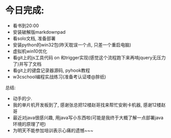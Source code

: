 # 今日完成:
+ 看书到20:00
+ 安装破解版markdownpad
+ 看solo文档, 准备部署
+ 安装python的win32包(昨天耽误一个点, 只差一个重启电脑)
+ 虚拟机win10优化
+ 看git上的js工具代码 on 和trigger实现(感觉这个流程跑下来再啃jquery无压力了)并写了文档
+ 看git上的键盘记录器源码, pyhook教程
+ w3cschool编程实战练习(准备考认证喽@胖纸)

总结:   
+ 动手的少.  
+ 我的单片机开发板到了, 感谢张总把12楼赵哥找来帮忙安刷卡机器, 感谢12楼赵哥
+ 最近对java很感兴趣, 用java写小东西啦(可能是我终于大概了解一点部署java环境的原理了吧)  
+ 为明天不能参加培训表示心痛的遗憾~~~